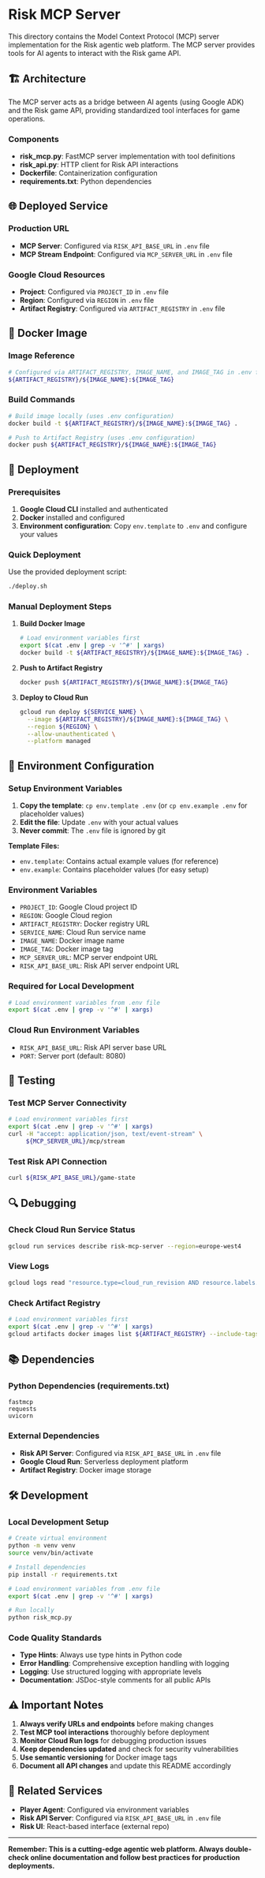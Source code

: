 # Risk MCP Server

This directory contains the Model Context Protocol (MCP) server implementation for the Risk agentic web platform. The MCP server provides tools for AI agents to interact with the Risk game API.

## 🏗️ Architecture

The MCP server acts as a bridge between AI agents (using Google ADK) and the Risk game API, providing standardized tool interfaces for game operations.

### Components
- **risk_mcp.py**: FastMCP server implementation with tool definitions
- **risk_api.py**: HTTP client for Risk API interactions
- **Dockerfile**: Containerization configuration
- **requirements.txt**: Python dependencies

## 🌐 Deployed Service

### Production URL
- **MCP Server**: Configured via `RISK_API_BASE_URL` in `.env` file
- **MCP Stream Endpoint**: Configured via `MCP_SERVER_URL` in `.env` file

### Google Cloud Resources
- **Project**: Configured via `PROJECT_ID` in `.env` file
- **Region**: Configured via `REGION` in `.env` file
- **Artifact Registry**: Configured via `ARTIFACT_REGISTRY` in `.env` file

## 🐳 Docker Image

### Image Reference
```bash
# Configured via ARTIFACT_REGISTRY, IMAGE_NAME, and IMAGE_TAG in .env file
${ARTIFACT_REGISTRY}/${IMAGE_NAME}:${IMAGE_TAG}
```

### Build Commands
```bash
# Build image locally (uses .env configuration)
docker build -t ${ARTIFACT_REGISTRY}/${IMAGE_NAME}:${IMAGE_TAG} .

# Push to Artifact Registry (uses .env configuration)
docker push ${ARTIFACT_REGISTRY}/${IMAGE_NAME}:${IMAGE_TAG}
```

## 🚀 Deployment

### Prerequisites
1. **Google Cloud CLI** installed and authenticated
2. **Docker** installed and configured
3. **Environment configuration**: Copy `env.template` to `.env` and configure your values

### Quick Deployment
Use the provided deployment script:
```bash
./deploy.sh
```

### Manual Deployment Steps

1. **Build Docker Image**
   ```bash
   # Load environment variables first
   export $(cat .env | grep -v '^#' | xargs)
   docker build -t ${ARTIFACT_REGISTRY}/${IMAGE_NAME}:${IMAGE_TAG} .
   ```

2. **Push to Artifact Registry**
   ```bash
   docker push ${ARTIFACT_REGISTRY}/${IMAGE_NAME}:${IMAGE_TAG}
   ```

3. **Deploy to Cloud Run**
   ```bash
   gcloud run deploy ${SERVICE_NAME} \
     --image ${ARTIFACT_REGISTRY}/${IMAGE_NAME}:${IMAGE_TAG} \
     --region ${REGION} \
     --allow-unauthenticated \
     --platform managed
   ```

## 🔧 Environment Configuration

### Setup Environment Variables
1. **Copy the template**: `cp env.template .env` (or `cp env.example .env` for placeholder values)
2. **Edit the file**: Update `.env` with your actual values
3. **Never commit**: The `.env` file is ignored by git

**Template Files:**
- `env.template`: Contains actual example values (for reference)
- `env.example`: Contains placeholder values (for easy setup)

### Environment Variables
- `PROJECT_ID`: Google Cloud project ID
- `REGION`: Google Cloud region
- `ARTIFACT_REGISTRY`: Docker registry URL
- `SERVICE_NAME`: Cloud Run service name
- `IMAGE_NAME`: Docker image name
- `IMAGE_TAG`: Docker image tag
- `MCP_SERVER_URL`: MCP server endpoint URL
- `RISK_API_BASE_URL`: Risk API server endpoint URL

### Required for Local Development
```bash
# Load environment variables from .env file
export $(cat .env | grep -v '^#' | xargs)
```

### Cloud Run Environment Variables
- `RISK_API_BASE_URL`: Risk API server base URL
- `PORT`: Server port (default: 8080)

## 🧪 Testing

### Test MCP Server Connectivity
```bash
# Load environment variables first
export $(cat .env | grep -v '^#' | xargs)
curl -H "accept: application/json, text/event-stream" \
     ${MCP_SERVER_URL}/mcp/stream
```

### Test Risk API Connection
```bash
curl ${RISK_API_BASE_URL}/game-state
```

## 🔍 Debugging

### Check Cloud Run Service Status
```bash
gcloud run services describe risk-mcp-server --region=europe-west4
```

### View Logs
```bash
gcloud logs read "resource.type=cloud_run_revision AND resource.labels.service_name=risk-mcp-server" --limit=50
```

### Check Artifact Registry
```bash
# Load environment variables first
export $(cat .env | grep -v '^#' | xargs)
gcloud artifacts docker images list ${ARTIFACT_REGISTRY} --include-tags
```

## 📚 Dependencies

### Python Dependencies (requirements.txt)
```
fastmcp
requests
uvicorn
```

### External Dependencies
- **Risk API Server**: Configured via `RISK_API_BASE_URL` in `.env` file
- **Google Cloud Run**: Serverless deployment platform
- **Artifact Registry**: Docker image storage

## 🛠️ Development

### Local Development Setup
```bash
# Create virtual environment
python -m venv venv
source venv/bin/activate

# Install dependencies
pip install -r requirements.txt

# Load environment variables from .env file
export $(cat .env | grep -v '^#' | xargs)

# Run locally
python risk_mcp.py
```

### Code Quality Standards
- **Type Hints**: Always use type hints in Python code
- **Error Handling**: Comprehensive exception handling with logging
- **Logging**: Use structured logging with appropriate levels
- **Documentation**: JSDoc-style comments for all public APIs

## ⚠️ Important Notes

1. **Always verify URLs and endpoints** before making changes
2. **Test MCP tool interactions** thoroughly before deployment
3. **Monitor Cloud Run logs** for debugging production issues
4. **Keep dependencies updated** and check for security vulnerabilities
5. **Use semantic versioning** for Docker image tags
6. **Document all API changes** and update this README accordingly

## 🔗 Related Services

- **Player Agent**: Configured via environment variables
- **Risk API Server**: Configured via `RISK_API_BASE_URL` in `.env` file
- **Risk UI**: React-based interface (external repo)

---

**Remember: This is a cutting-edge agentic web platform. Always double-check online documentation and follow best practices for production deployments.** 
